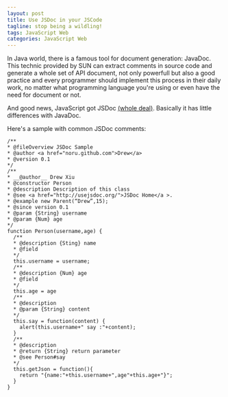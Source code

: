 ```yaml
---
layout: post
title: Use JSDoc in your JSCode
tagline: stop being a wildling!
tags: JavaScript Web
categories: JavaScript Web
---
```


In Java world, there is a famous tool for document generation: JavaDoc. This technic provided by SUN can extract comments in source code and generate a whole set of API document, not only powerfull but also a good practice and every programmer should implement this process in their daily work, no matter what programming language you're using or even have the need for document or not.

And good news, JavaScript got JSDoc [(whole deal)](http://http://usejsdoc.org/). Basically it has little differences with JavaDoc.

Here's a sample with common JSDoc comments:

 
    /** 
    * @fileOverview JSDoc Sample
    * @author <a href="noru.github.com">Drew</a> 
    * @version 0.1 
    */ 
    /** 
    * __@author__ Drew Xiu
    * @constructor Person 
    * @description Description of this class 
    * @see <a href="http://usejsdoc.org/">JSDoc Home</a >. 
    * @example new Parent(“Drew”,15); 
    * @since version 0.1 
    * @param {String} username 
    * @param {Num} age
    */ 
    function Person(username,age) { 
      /** 
      * @description {Sting} name
      * @field 
      */ 
      this.username = username; 
      /** 
      * @description {Num} age
      * @field 
      */ 
      this.age = age 
      /** 
      * @description
      * @param {String} content
      */ 
      this.say = function(content) { 
        alert(this.username+" say :"+content); 
      } 
      /** 
      * @description 
      * @return {String} return parameter
      * @see Person#say 
      */ 
      this.getJson = function(){ 
        return "{name:"+this.username+",age"+this.age+"}"; 
      } 
    } 
